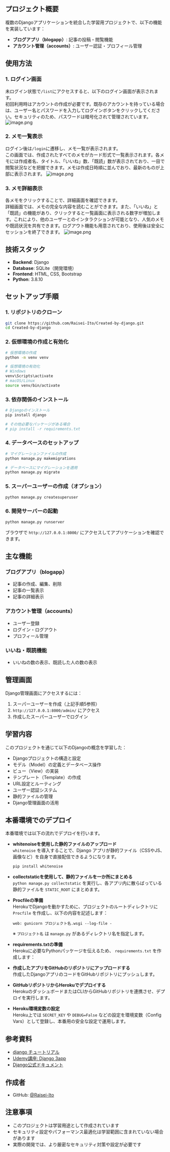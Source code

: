 ## プロジェクト概要

複数のDjangoアプリケーションを統合した学習用プロジェクトで、以下の機能を実装しています：

- **ブログアプリ（blogapp）**: 記事の投稿・閲覧機能
- **アカウント管理（accounts）**: ユーザー認証・プロフィール管理

## 使用方法

### 1. ログイン画面

未ログイン状態で`/list`にアクセスすると、以下のログイン画面が表示されます。  
初回利用時はアカウントの作成が必要です。既存のアカウントを持っている場合は、ユーザー名とパスワードを入力してログインボタンをクリックしてください。セキュリティのため、パスワードは暗号化されて管理されています。
![image.png](boardproject/images_file/user_input.png)

### 2. メモ一覧表示
ログイン後は`/login`に遷移し、メモ一覧が表示されます。  
この画面では、作成されたすべてのメモがカード形式で一覧表示されます。各メモには作成者名、タイトル、「いいね」数、「既読」数が表示されており、一目で閲覧状況などを把握できます。メモは作成日時順に並んでおり、最新のものが上部に表示されます。
![image.png](boardproject/images_file/list.png)

### 3. メモ詳細表示
各メモをクリックすることで、詳細画面を確認できます。  
詳細画面では、メモの完全な内容を読むことができます。また、「いいね」と「既読」の機能があり、クリックすると一覧画面に表示される数字が増加します。これにより、他のユーザーとのインタラクションが可能となり、人気のメモや既読状況を共有できます。ログアウト機能も用意されており、使用後は安全にセッションを終了できます。
![image.png](boardproject/images_file/list_2.png)

## 技術スタック

- **Backend**: Django
- **Database**: SQLite（開発環境）
- **Frontend**: HTML, CSS, Bootstrap
- **Python**: 3.8.10

## セットアップ手順

### 1. リポジトリのクローン

```bash
git clone https://github.com/Raisei-Ito/Created-by-django.git
cd Created-by-django
```

### 2. 仮想環境の作成と有効化

```bash
# 仮想環境の作成
python -m venv venv

# 仮想環境の有効化
# Windows
venv\Scripts\activate
# macOS/Linux
source venv/bin/activate
```

### 3. 依存関係のインストール

```bash
# Djangoのインストール
pip install django

# その他必要なパッケージがある場合
# pip install -r requirements.txt
```

### 4. データベースのセットアップ

```bash
# マイグレーションファイルの作成
python manage.py makemigrations

# データベースにマイグレーションを適用
python manage.py migrate
```

### 5. スーパーユーザーの作成（オプション）

```bash
python manage.py createsuperuser
```

### 6. 開発サーバーの起動

```bash
python manage.py runserver
```

ブラウザで `http://127.0.0.1:8000/` にアクセスしてアプリケーションを確認できます。

## 主な機能

### ブログアプリ（blogapp）
- 記事の作成、編集、削除
- 記事の一覧表示
- 記事の詳細表示

### アカウント管理（accounts）
- ユーザー登録
- ログイン・ログアウト
- プロフィール管理

### いいね・既読機能
- いいねの数の表示、既読した人の数の表示

## 管理画面

Django管理画面にアクセスするには：

1. スーパーユーザーを作成（上記手順5参照）
2. `http://127.0.0.1:8000/admin/` にアクセス
3. 作成したスーパーユーザーでログイン

## 学習内容

このプロジェクトを通じて以下のDjangoの概念を学習した：

- Djangoプロジェクトの構造と設定
- モデル（Model）の定義とデータベース操作
- ビュー（View）の実装
- テンプレート（Template）の作成
- URL設定とルーティング
- ユーザー認証システム
- 静的ファイルの管理
- Django管理画面の活用

## 本番環境でのデプロイ

本番環境では以下の流れでデプロイを行います。

- **whitenoiseを使用した静的ファイルのアップロード**  
  `whitenoise` を導入することで、Django アプリが静的ファイル（CSSやJS、画像など）を自身で直接配信できるようになります。
  ```bash
  pip install whitenoise
  ```
- **collectstaticを使用して、静的ファイルを一か所にまとめる**  
  `python manage.py collectstatic` を実行し、各アプリ内に散らばっている静的ファイルを `STATIC_ROOT` にまとめます。

- **Procfileの準備**  
  HerokuでDjangoを動かすために、プロジェクトのルートディレクトリに `Procfile` を作成し、以下の内容を記述します：

  ```
  web: gunicorn プロジェクト名.wsgi --log-file -
  ```
  ※ `プロジェクト名` は `manage.py` があるディレクトリ名を指定します。

- **requirements.txtの準備**  
  Herokuに必要なPythonパッケージを伝えるため、 `requirements.txt` を作成します：

- **作成したアプリをGitHubのリポジトリにアップロードする**  
  作成したDjangoアプリのコードをGitHubリポジトリにプッシュします。

- **GitHubリポジトリからHerokuでデプロイする**  
  HerokuのダッシュボードまたはCLIからGitHubリポジトリを連携させ、デプロイを実行します。

- **Heroku環境変数の設定**  
  Heroku上では `SECRET_KEY` や `DEBUG=False` などの設定を環境変数（Config Vars）として登録し、本番用の安全な設定で運用します。

## 参考資料
- [django チュートリアル](https://www.youtube.com/playlist?list=PLuCS8p0T7ozK4Ne1e5eAVG2R5Gbs1naix)
- [Udemy講座: Django 3app](https://www.udemy.com/course/django-3app/?couponCode=CP130525JP)
- [Django公式ドキュメント](https://docs.djangoproject.com/)

## 作成者

- GitHub: [@Raisei-Ito](https://github.com/Raisei-Ito)

## 注意事項

- このプロジェクトは学習用途として作成されています
- セキュリティ設定やパフォーマンス最適化は学習範囲に含まれていない場合があります
- 実際の開発では、より厳密なセキュリティ対策や設定が必要です
